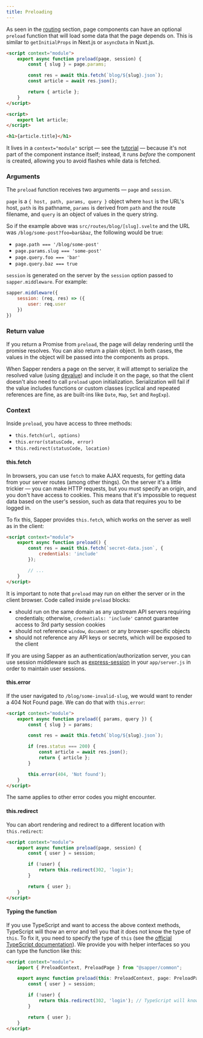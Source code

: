 ```yaml
---
title: Preloading
---
```


As seen in the [routing](docs#Routing) section, page components can have an optional `preload` function that will load some data that the page depends on. This is similar to `getInitialProps` in Next.js or `asyncData` in Nuxt.js.

```html
<script context="module">
	export async function preload(page, session) {
		const { slug } = page.params;

		const res = await this.fetch(`blog/${slug}.json`);
		const article = await res.json();

		return { article };
	}
</script>

<script>
	export let article;
</script>

<h1>{article.title}</h1>

```

It lives in a `context="module"` script — see the [tutorial](https://svelte.dev/tutorial/module-exports) — because it's not part of the component instance itself; instead, it runs *before* the component is created, allowing you to avoid flashes while data is fetched.

### Arguments

The `preload` function receives two arguments — `page` and `session`.

`page` is a `{ host, path, params, query }` object where `host` is the URL's host, `path` is its pathname, `params` is derived from `path` and the route filename, and `query` is an object of values in the query string.

So if the example above was `src/routes/blog/[slug].svelte` and the URL was `/blog/some-post?foo=bar&baz`, the following would be true:

* `page.path === '/blog/some-post'`
* `page.params.slug === 'some-post'`
* `page.query.foo === 'bar'`
* `page.query.baz === true`

`session` is generated on the server by the `session` option passed to `sapper.middleware`. For example:

```js
sapper.middleware({
	session: (req, res) => ({
		user: req.user
	})
})
```


### Return value

If you return a Promise from `preload`, the page will delay rendering until the promise resolves. You can also return a plain object. In both cases, the values in the object will be passed into the components as props.

When Sapper renders a page on the server, it will attempt to serialize the resolved value (using [devalue](https://github.com/Rich-Harris/devalue)) and include it on the page, so that the client doesn't also need to call `preload` upon initialization. Serialization will fail if the value includes functions or custom classes (cyclical and repeated references are fine, as are built-ins like `Date`, `Map`, `Set` and `RegExp`).

### Context

Inside `preload`, you have access to three methods:

* `this.fetch(url, options)`
* `this.error(statusCode, error)`
* `this.redirect(statusCode, location)`


#### this.fetch

In browsers, you can use `fetch` to make AJAX requests, for getting data from your server routes (among other things). On the server it's a little trickier — you can make HTTP requests, but you must specify an origin, and you don't have access to cookies. This means that it's impossible to request data based on the user's session, such as data that requires you to be logged in.

To fix this, Sapper provides `this.fetch`, which works on the server as well as in the client:

```html
<script context="module">
	export async function preload() {
		const res = await this.fetch(`secret-data.json`, {
			credentials: 'include'
		});

		// ...
	}
</script>
```

It is important to note that `preload` may run on either the server or in the client browser. Code called inside `preload` blocks:
  - should run on the same domain as any upstream API servers requiring credentials; otherwise, `credentials: 'include'` cannot guarantee access to 3rd party session cookies
  - should not reference `window`, `document` or any browser-specific objects
  - should not reference any API keys or secrets, which will be exposed to the client

If you are using Sapper as an authentication/authorization server, you can use session middleware such as [express-session](https://github.com/expressjs/session) in your `app/server.js` in order to maintain user sessions.


#### this.error

If the user navigated to `/blog/some-invalid-slug`, we would want to render a 404 Not Found page. We can do that with `this.error`:

```html
<script context="module">
	export async function preload({ params, query }) {
		const { slug } = params;

		const res = await this.fetch(`blog/${slug}.json`);

		if (res.status === 200) {
			const article = await res.json();
			return { article };
		}

		this.error(404, 'Not found');
	}
</script>
```

The same applies to other error codes you might encounter.


#### this.redirect

You can abort rendering and redirect to a different location with `this.redirect`:

```html
<script context="module">
	export async function preload(page, session) {
		const { user } = session;

		if (!user) {
			return this.redirect(302, 'login');
		}

		return { user };
	}
</script>
```

#### Typing the function

If you use TypeScript and want to access the above context methods, TypeScript will thow an error and tell you that it does not know the type of `this`. To fix it, you need to specify the type of `this` (see the [official TypeScript documentation](https://www.typescriptlang.org/docs/handbook/release-notes/typescript-2-0.html#specifying-the-type-of-this-for-functions)). We provide you with helper interfaces so you can type the function like this:

```html
<script context="module">
	import { PreloadContext, PreloadPage } from "@sapper/common";

	export async function preload(this: PreloadContext, page: PreloadPage, session: any) {
		const { user } = session;

		if (!user) {
			return this.redirect(302, 'login'); // TypeScript will know the type of `this` now
		}

		return { user };
	}
</script>
```
